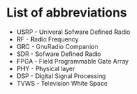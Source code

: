 
# List of abbreviations

- USRP - Univeral Sofware Defined Radio
- RF - Radio Frequency
- GRC - GnuRadio Companion
- SDR - Sofware Defined Radio
- FPGA - Field Programmable Gate Array
- PHY - Physical layer
- DSP - Digital Signal Processing
- TVWS - Television White Space
